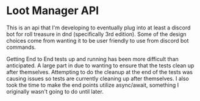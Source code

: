 # Loot Manager API

This is an api that I'm developing to eventually plug into at least a discord bot for roll treasure in dnd (specifically 
3rd edition). Some of the design choices come from wanting it to be user friendly to use from discord bot commands.

Getting End to End tests up and running has been more difficult than anticipated. A large part in due to wanting to ensure that the tests clean up after themselves. Attempting to do the cleanup at the end of the tests was causing issues so tests are currently cleaning up after themselves. I also took the time to make the end points utilize async/await, something I originally wasn't going to do until later. 
